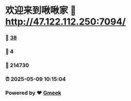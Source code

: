 # 欢迎来到啾啾家 :link: http://47.122.112.250:7094/ 
### :page_facing_up: [38](http://47.122.112.250:7094//tag.html) 
### :speech_balloon: 4 
### :hibiscus: 214730 
### :alarm_clock: 2025-05-09 10:15:04 
### Powered by :heart: [Gmeek](https://github.com/Meekdai/Gmeek)
